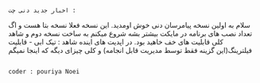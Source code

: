                                                                                اخبار جدید دنی چت : 
سلام به اولین نسخه پیامرسان دنی خوش اومدید.
این نسخه فعلا نسخه بتا هست و اگ تعداد نصب های برنامه در مایکت بیشتر بشه شروع میکنم به ساخت نسخه دوم و شاهد کلی قابلیت های خف خاهید بود.
در اپدیت های اینده شاهد :
تیک ابی - قابلیت فیلترینگ(این گزینه فقط توسط مدیریت قابل انجامه) و کلی چیزای دیگه که اینجا نمیگم



                                                                              coder : pouriya Noei

